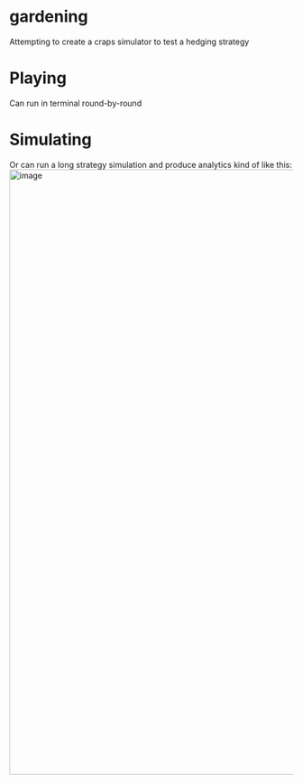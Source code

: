 # gardening
Attempting to create a craps simulator to test a hedging strategy

# Playing
Can run in terminal round-by-round


# Simulating
Or can run a long strategy simulation and produce analytics kind of like this:
<img width="1072" alt="image" src="https://user-images.githubusercontent.com/12261655/154916365-abea4a86-5036-4c6f-8332-03b5b51fa662.png">

